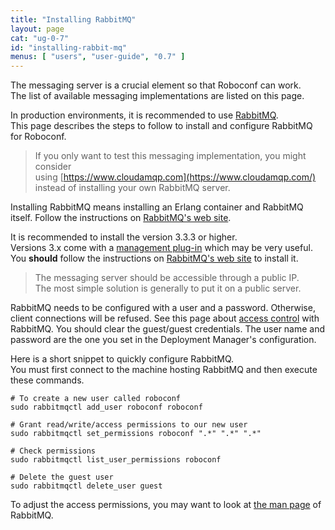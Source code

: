 ```yaml
---
title: "Installing RabbitMQ"
layout: page
cat: "ug-0-7"
id: "installing-rabbit-mq"
menus: [ "users", "user-guide", "0.7" ]
---
```


The messaging server is a crucial element so that Roboconf can work.  
The list of available messaging implementations are listed on this page.

In production environments, it is recommended to use [RabbitMQ](https://www.rabbitmq.com/).  
This page describes the steps to follow to install and configure RabbitMQ for Roboconf.

> If you only want to test this messaging implementation, you might consider  
> using [https://www.cloudamqp.com](https://www.cloudamqp.com/) 
> instead of installing your own RabbitMQ server.

Installing RabbitMQ means installing an Erlang container and RabbitMQ itself. 
Follow the instructions on [RabbitMQ's web site](https://www.rabbitmq.com/download.html).

It is recommended to install the version 3.3.3 or higher.  
Versions 3.x come with a [management plug-in](https://www.rabbitmq.com/management.html) which may be very useful.
You **should** follow the instructions on [RabbitMQ's web site](http://www.rabbitmq.com/download.html) to install it.

> The messaging server should be accessible through a public IP.  
> The most simple solution is generally to put it on a public server.

RabbitMQ needs to be configured with a user and a password. 
Otherwise, client connections will be refused. See this page about [access control](http://www.rabbitmq.com/access-control.html) with RabbitMQ.
You should clear the guest/guest credentials. The user name and password are the one you set in the Deployment Manager's configuration.

Here is a short snippet to quickly configure RabbitMQ.  
You must first connect to the machine hosting RabbitMQ and then execute these commands.

```properties
# To create a new user called roboconf
sudo rabbitmqctl add_user roboconf roboconf

# Grant read/write/access permissions to our new user
sudo rabbitmqctl set_permissions roboconf ".*" ".*" ".*"

# Check permissions
sudo rabbitmqctl list_user_permissions roboconf

# Delete the guest user
sudo rabbitmqctl delete_user guest
```
  
To adjust the access permissions, you may want to look at [the man page](http://www.rabbitmq.com/man/rabbitmqctl.1.man.html) of RabbitMQ.
